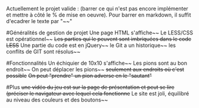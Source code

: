 Actuellement le projet valide : (barrer ce qui n'est pas encore implémenter et mettre à côté le % de mise en oeuvre). Pour barrer en markdown, il suffit d'ecadrer le texte par "~~"

#Généralités de gestion de projet
Une page HTML s'affiche~~
Le LESS/CSS est opérationnel~~
~~Les parties qui le peuvent sont imbriquées dans le code LESS~~
Une partie du code est en jQuery~~
le Git a un historique~~
les conflits de GIT sont résolus~~

#Fonctionnalités
Un échiquier de 10x10 s'affiche~~
Les pions sont au bon endroit~~
On peut déplacer les pions~~
~~seulement aux endroits où c'est possible~~
~~On peut "prendre" un pion adverse en le "sautant"~~

#Plus
~~une vidéo du jeu est sur la page de présentation et peut se lire (préciser le navigateur avec lequel cela fonctionne~~
Le site est joli, équilibré au niveau des couleurs et des boutons~~

